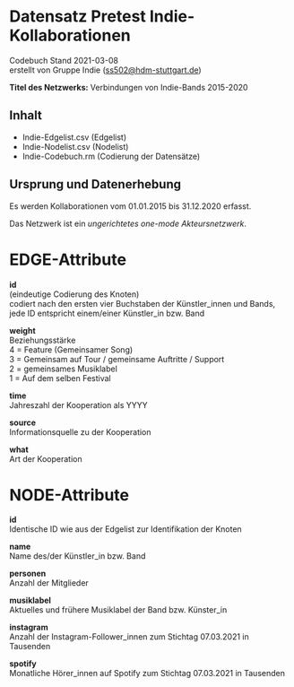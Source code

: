 # Datensatz Pretest Indie-Kollaborationen #
Codebuch Stand 2021-03-08   
erstellt von Gruppe Indie (ss502@hdm-stuttgart.de)

**Titel des Netzwerks:**
Verbindungen von Indie-Bands 2015-2020

## Inhalt
- Indie-Edgelist.csv (Edgelist)
- Indie-Nodelist.csv (Nodelist)
- Indie-Codebuch.rm (Codierung der Datensätze)

## Ursprung und Datenerhebung

Es werden Kollaborationen vom 01.01.2015 bis 31.12.2020 erfasst.

Das Netzwerk ist ein *ungerichtetes one-mode Akteursnetzwerk*.

# EDGE-Attribute

**id**  
(eindeutige Codierung des Knoten)   
codiert nach den ersten vier Buchstaben der Künstler_innen und Bands, jede ID entspricht einem/einer Künstler_in bzw. Band

**weight**  
Beziehungsstärke   
4 = Feature (Gemeinsamer Song)  
3 = Gemeinsam auf Tour / gemeinsame Auftritte / Support  
2 = gemeinsames Musiklabel  
1 = Auf dem selben Festival  

**time**  
Jahreszahl der Kooperation als YYYY

**source**  
Informationsquelle zu der Kooperation

**what**  
Art der Kooperation 

# NODE-Attribute  
  
**id**  
Identische ID wie aus der Edgelist zur Identifikation der Knoten

**name**  
Name des/der Künstler_in bzw. Band

**personen**  
Anzahl der Mitglieder

**musiklabel**  
Aktuelles und frühere Musiklabel der Band bzw. Künster_in

**instagram**  
Anzahl der Instagram-Follower_innen zum Stichtag 07.03.2021 in Tausenden

**spotify**  
Monatliche Hörer_innen auf Spotify zum Stichtag 07.03.2021 in Tausenden

##

